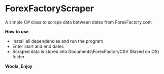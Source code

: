 # ForexFactoryScraper
A simple C# class to scrape data between dates from ForexFactory.com 

**How to use**

- Install all dependencies and run the program
- Enter start and end dates
- Scraped data is stored into Documents\ForexFactoryCSV (Based on OS) folder

**Woola, Enjoy**
